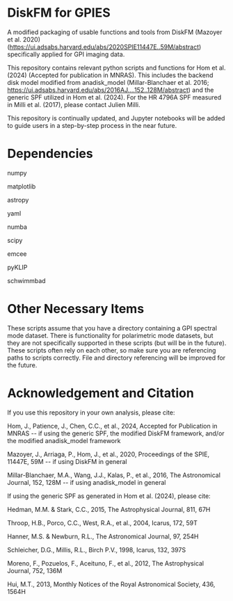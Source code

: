 # DiskFM for GPIES
A modified packaging of usable functions and tools from DiskFM (Mazoyer et al. 2020) (https://ui.adsabs.harvard.edu/abs/2020SPIE11447E..59M/abstract) specifically applied for GPI imaging data.

This repository contains relevant python scripts and functions for Hom et al. (2024) (Accepted for publication in MNRAS). This includes the backend disk model modified from anadisk_model (Millar-Blanchaer et al. 2016; https://ui.adsabs.harvard.edu/abs/2016AJ....152..128M/abstract) and the generic SPF utilized in Hom et al. (2024). For the HR 4796A SPF measured in Milli et al. (2017), please contact Julien Milli.

This repository is continually updated, and Jupyter notebooks will be added to guide users in a step-by-step process in the near future.

# Dependencies
numpy

matplotlib

astropy

yaml

numba

scipy

emcee

pyKLIP

schwimmbad

# Other Necessary Items
These scripts assume that you have a directory containing a GPI spectral mode dataset. There is functionality for polarimetric mode datasets, but they are not specifically supported in these scripts (but will be in the future). These scripts often rely on each other, so make sure you are referencing paths to scripts correctly. File and directory referencing will be improved for the future.

# Acknowledgement and Citation

If you use this repository in your own analysis, please cite:

Hom, J., Patience, J., Chen, C.C., et al., 2024, Accepted for Publication in MNRAS -- if using the generic SPF, the modified DiskFM framework, and/or the modified anadisk_model framework

Mazoyer, J., Arriaga, P., Hom, J., et al., 2020, Proceedings of the SPIE, 11447E, 59M -- if using DiskFM in general

Millar-Blanchaer, M.A., Wang, J.J., Kalas, P., et al., 2016, The Astronomical Journal, 152, 128M -- if using anadisk_model in general

If using the generic SPF as generated in Hom et al. (2024), please cite:

Hedman, M.M. & Stark, C.C., 2015, The Astrophysical Journal, 811, 67H

Throop, H.B., Porco, C.C., West, R.A., et al., 2004, Icarus, 172, 59T

Hanner, M.S. & Newburn, R.L., The Astronomical Journal, 97, 254H

Schleicher, D.G., Millis, R.L., Birch P.V., 1998, Icarus, 132, 397S

Moreno, F., Pozuelos, F., Aceituno, F., et al., 2012, The Astrophysical Journal, 752, 136M

Hui, M.T., 2013, Monthly Notices of the Royal Astronomical Society, 436, 1564H

